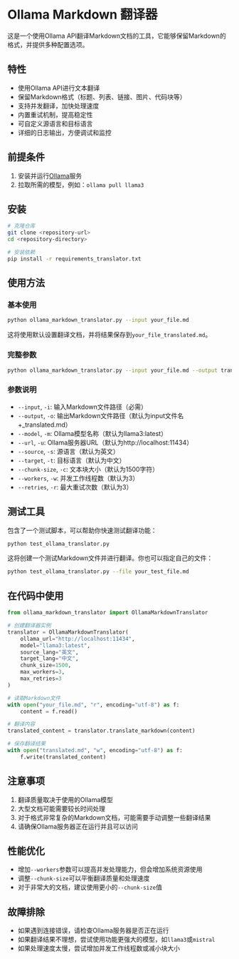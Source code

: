 # Ollama Markdown 翻译器

这是一个使用Ollama API翻译Markdown文档的工具，它能够保留Markdown的格式，并提供多种配置选项。

## 特性

- 使用Ollama API进行文本翻译
- 保留Markdown格式（标题、列表、链接、图片、代码块等）
- 支持并发翻译，加快处理速度
- 内置重试机制，提高稳定性
- 可自定义源语言和目标语言
- 详细的日志输出，方便调试和监控

## 前提条件

1. 安装并运行[Ollama](https://ollama.ai/)服务
2. 拉取所需的模型，例如：`ollama pull llama3`

## 安装

```bash
# 克隆仓库
git clone <repository-url>
cd <repository-directory>

# 安装依赖
pip install -r requirements_translator.txt
```

## 使用方法

### 基本使用

```bash
python ollama_markdown_translator.py --input your_file.md
```

这将使用默认设置翻译文档，并将结果保存到`your_file_translated.md`。

### 完整参数

```bash
python ollama_markdown_translator.py --input your_file.md --output translated.md --model llama3:latest --url http://localhost:11434 --source 英文 --target 中文 --chunk-size 1500 --workers 3 --retries 3
```

### 参数说明

- `--input`, `-i`: 输入Markdown文件路径（必需）
- `--output`, `-o`: 输出Markdown文件路径（默认为input文件名+_translated.md）
- `--model`, `-m`: Ollama模型名称（默认为llama3:latest）
- `--url`, `-u`: Ollama服务器URL（默认为http://localhost:11434）
- `--source`, `-s`: 源语言（默认为英文）
- `--target`, `-t`: 目标语言（默认为中文）
- `--chunk-size`, `-c`: 文本块大小（默认为1500字符）
- `--workers`, `-w`: 并发工作线程数（默认为3）
- `--retries`, `-r`: 最大重试次数（默认为3）

## 测试工具

包含了一个测试脚本，可以帮助你快速测试翻译功能：

```bash
python test_ollama_translator.py
```

这将创建一个测试Markdown文件并进行翻译。你也可以指定自己的文件：

```bash
python test_ollama_translator.py --file your_test_file.md
```

## 在代码中使用

```python
from ollama_markdown_translator import OllamaMarkdownTranslator

# 创建翻译器实例
translator = OllamaMarkdownTranslator(
    ollama_url="http://localhost:11434",
    model="llama3:latest",
    source_lang="英文",
    target_lang="中文",
    chunk_size=1500,
    max_workers=3,
    max_retries=3
)

# 读取Markdown文件
with open("your_file.md", "r", encoding="utf-8") as f:
    content = f.read()

# 翻译内容
translated_content = translator.translate_markdown(content)

# 保存翻译结果
with open("translated.md", "w", encoding="utf-8") as f:
    f.write(translated_content)
```

## 注意事项

1. 翻译质量取决于使用的Ollama模型
2. 大型文档可能需要较长时间处理
3. 对于格式非常复杂的Markdown文档，可能需要手动调整一些翻译结果
4. 请确保Ollama服务器正在运行并且可以访问

## 性能优化

- 增加`--workers`参数可以提高并发处理能力，但会增加系统资源使用
- 调整`--chunk-size`可以平衡翻译质量和处理速度
- 对于非常大的文档，建议使用更小的`--chunk-size`值

## 故障排除

- 如果遇到连接错误，请检查Ollama服务器是否正在运行
- 如果翻译结果不理想，尝试使用功能更强大的模型，如`llama3`或`mistral`
- 如果处理速度太慢，尝试增加并发工作线程数或减小块大小 
